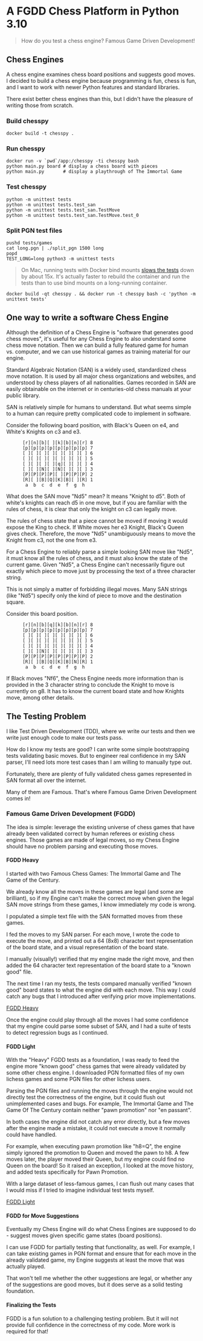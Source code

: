 # A FGDD Chess Platform in Python 3.10

> How do you test a chess engine? Famous Game Driven Development!

## Chess Engines

A chess engine examines chess board positions and suggests good moves. I decided to build a chess engine
because programming is fun, chess is fun, and I want to work with newer Python features and standard libraries.

There exist better chess engines than this, but I didn't have the pleasure of writing those from scratch.

### Build chesspy

    docker build -t chesspy .

### Run chesspy

    docker run -v `pwd`/app:/chesspy -ti chesspy bash
    python main.py board # display a chess board with pieces
    python main.py       # display a playthrough of The Immortal Game

### Test chesspy

    python -m unittest tests
    python -m unittest tests.test_san
    python -m unittest tests.test_san.TestMove
    python -m unittest tests.test_san.TestMove.test_0

### Split PGN test files

    pushd tests/games
    cat long.pgn | ./split_pgn 1500 long
    popd
    TEST_LONG=long python3 -m unittest tests

> On Mac, running tests with Docker bind mounts [slows the tests](https://github.com/docker/for-mac/issues/3677) down by about 15x.
> It's actually faster to rebuild the container and run the tests than to use bind mounts on a long-running container.

    docker build -qt chesspy . && docker run -t chesspy bash -c 'python -m unittest tests'


## One way to write a software Chess Engine

Although the definition of a Chess Engine is "software that generates good chess moves", it's useful
for any Chess Engine to also understand some chess move notation. Then we can build a fully featured
game for human vs. computer, and we can use historical games as training material for our engine.

Standard Algebraic Notation (SAN) is a widely used, standardized chess move notation. It is used by all
major chess organizations and websites, and understood by chess players of all nationalities. Games recorded
in SAN are easily obtainable on the internet or in centuries-old chess manuals at your public library.

SAN is relatively simple for humans to understand. But what seems simple to a human can require pretty
complicated code to implement in software.

Consider the following board position, with Black's Queen on e4, and White's Knights on c3 and e3.

```
      [r][n][b][ ][k][b][n][r] 8
      [p][p][p][p][p][p][p][p] 7
      [ ][ ][ ][ ][ ][ ][ ][ ] 6
      [ ][ ][ ][ ][ ][ ][ ][ ] 5
      [ ][ ][ ][ ][q][ ][ ][ ] 4
      [ ][ ][N][ ][N][ ][ ][ ] 3
      [P][P][P][P][ ][P][P][P] 2
      [R][ ][B][Q][K][B][ ][R] 1
       a  b  c  d  e  f  g  h
```

What does the SAN move "Nd5" mean? It means "Knight to d5". Both of white's knights can reach d5 in one move,
but if you are familiar with the rules of chess, it is clear that only the knight on c3 can legally move.

The rules of chess state that a piece cannot be moved if moving it would expose the King to check. If
White moves her e3 Knight, Black's Queen gives check. Therefore, the move "Nd5" unambiguously means to
move the Knight from c3, not the one from e3.

For a Chess Engine to reliably parse a simple looking SAN move like "Nd5", it must know all the rules of chess, and it must
also know the state of the current game. Given "Nd5", a Chess Engine can't necessarily
figure out exactly which piece to move just by processing the text of a three character string.

This is not simply a matter of forbidding illegal moves. Many SAN strings (like "Nd5") specify only
the kind of piece to move and the destination square.

Consider this board position.

```
      [r][n][b][q][k][b][n][r] 8
      [p][p][p][p][p][p][p][p] 7
      [ ][ ][ ][ ][ ][ ][ ][ ] 6
      [ ][ ][ ][ ][ ][ ][ ][ ] 5
      [ ][ ][ ][ ][ ][ ][ ][ ] 4
      [ ][ ][N][ ][ ][ ][ ][ ] 3
      [P][P][P][P][P][P][P][P] 2
      [R][ ][B][Q][K][B][N][R] 1
       a  b  c  d  e  f  g  h
```

If Black moves "Nf6", the Chess Engine needs more information than is provided in the 3 character string
to conclude the Knight to move is currently on g8. It has to know the current board state and how Knights move,
among other details.

## The Testing Problem

I like Test Driven Development (TDD), where we write our tests and then we write just enough code to make our tests pass.

How do I know my tests are good? I can write some simple bootstrapping tests validating basic moves. But to
engineer real confidence in my SAN parser, I'll need lots more test cases than I am willing to manually
type out.

Fortunately, there are plenty of fully validated chess games represented in SAN format all over the internet.

Many of them are Famous. That's where Famous Game Driven Development comes in!


### Famous Game Driven Development (FGDD)

The idea is simple: leverage the existing universe of chess games that have already been validated correct
by human referees or existing chess engines. Those games are made of legal moves, so my Chess Engine should
have no problem parsing and executing those moves.

#### FGDD Heavy

I started with two Famous Chess Games: The Immortal Game and The Game of the Century.

We already know all the moves in these games are legal (and some are brilliant), so if my Engine can't
make the correct move when given the legal SAN move strings from these games, I know immediately my code
is wrong.

I populated a simple text file with the SAN formatted moves from these games.

I fed the moves to my SAN parser. For each move, I wrote the code to execute the move, and printed out
a 64 (8x8) character text representation of the board state, and a visual representation of the board state.

I manually (visually!) verified that my engine made the right move, and then added the 64 character
text representation of the board state to a "known good" file.

The next time I ran my tests, the tests compared manually verified "known good" board states to what the
engine did with each move. This way I could catch any bugs that I introduced after verifying prior
move implementations.

[FGDD Heavy](app/tests/test_game.py#L117)

Once the engine could play through all the moves I had some confidence that my engine could parse some
subset of SAN, and I had a suite of tests to detect regression bugs as I continued.

#### FGDD Light

With the "Heavy" FGDD tests as a foundation, I was ready to feed the engine more "known good" chess games
that were already validated by some other chess engine. I downloaded PGN formatted files of my own lichess
games and some PGN files for other lichess users.

Parsing the PGN files and running the moves through the engine would not directly test the correctness
of the engine, but it could flush out unimplemented cases and bugs. For example, The Immortal Game and
The Game Of The Century contain neither "pawn promotion" nor "en passant".

In both cases the engine did not catch any error directly, but a few moves after the engine made a mistake,
it could not execute a move it normally could have handled.

For example, when executing pawn promotion like "h8=Q", the engine simply ignored the promotion to Queen
and moved the pawn to h8. A few moves later, the player moved their Queen, but my engine could find no
Queen on the board! So it raised an exception, I looked at the move history, and added tests specifically
for Pawn Promotion.

With a large dataset of less-famous games, I can flush out many cases that I would miss if I tried to imagine
individual test tests myself.

[FGDD Light](app/tests/test_pgn.py#L34)

#### FGDD for Move Suggestions

Eventually my Chess Engine will do what Chess Engines are supposed to do - suggest moves given specific
game states (board positions).

I can use FGDD for partially testing that functionality, as well. For example, I can take existing games
in PGN format and ensure that for each move in the already validated game, my Engine suggests at least
the move that was actually played.

That won't tell me whether the other suggestions are legal, or whether any of the suggestions are good
moves, but it does serve as a solid testing foundation.

#### Finalizing the Tests

FGDD is a fun solution to a challenging testing problem. But it will not provide full confidence in the
correctness of my code. More work is required for that!


